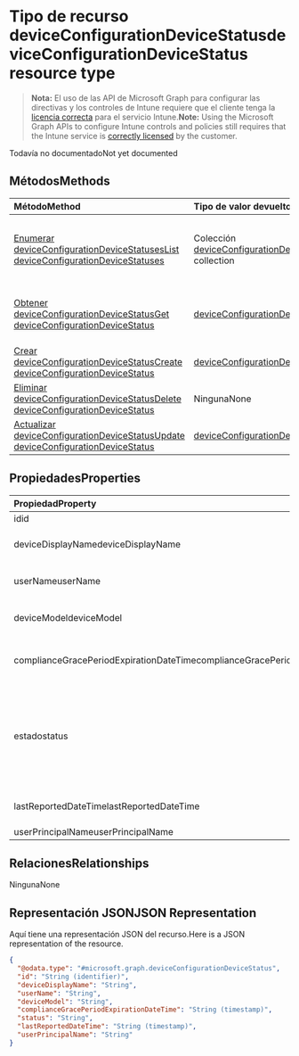 # <a name="deviceconfigurationdevicestatus-resource-type"></a><span data-ttu-id="cffa8-101">Tipo de recurso deviceConfigurationDeviceStatus</span><span class="sxs-lookup"><span data-stu-id="cffa8-101">deviceConfigurationDeviceStatus resource type</span></span>

> <span data-ttu-id="cffa8-102">**Nota:** El uso de las API de Microsoft Graph para configurar las directivas y los controles de Intune requiere que el cliente tenga la [licencia correcta](https://go.microsoft.com/fwlink/?linkid=839381) para el servicio Intune.</span><span class="sxs-lookup"><span data-stu-id="cffa8-102">**Note:** Using the Microsoft Graph APIs to configure Intune controls and policies still requires that the Intune service is [correctly licensed](https://go.microsoft.com/fwlink/?linkid=839381) by the customer.</span></span>

<span data-ttu-id="cffa8-103">Todavía no documentado</span><span class="sxs-lookup"><span data-stu-id="cffa8-103">Not yet documented</span></span>
## <a name="methods"></a><span data-ttu-id="cffa8-104">Métodos</span><span class="sxs-lookup"><span data-stu-id="cffa8-104">Methods</span></span>
|<span data-ttu-id="cffa8-105">Método</span><span class="sxs-lookup"><span data-stu-id="cffa8-105">Method</span></span>|<span data-ttu-id="cffa8-106">Tipo de valor devuelto</span><span class="sxs-lookup"><span data-stu-id="cffa8-106">Return Type</span></span>|<span data-ttu-id="cffa8-107">Descripción</span><span class="sxs-lookup"><span data-stu-id="cffa8-107">Description</span></span>|
|:---|:---|:---|
|[<span data-ttu-id="cffa8-108">Enumerar deviceConfigurationDeviceStatuses</span><span class="sxs-lookup"><span data-stu-id="cffa8-108">List deviceConfigurationDeviceStatuses</span></span>](../api/intune_deviceconfig_deviceconfigurationdevicestatus_list.md)|<span data-ttu-id="cffa8-109">Colección [deviceConfigurationDeviceStatus](../resources/intune_deviceconfig_deviceconfigurationdevicestatus.md)</span><span class="sxs-lookup"><span data-stu-id="cffa8-109">[deviceConfigurationDeviceStatus](../resources/intune_deviceconfig_deviceconfigurationdevicestatus.md) collection</span></span>|<span data-ttu-id="cffa8-110">Enumere las propiedades y las relaciones de los objetos [deviceConfigurationDeviceStatus](../resources/intune_deviceconfig_deviceconfigurationdevicestatus.md).</span><span class="sxs-lookup"><span data-stu-id="cffa8-110">List properties and relationships of the [deviceConfigurationDeviceStatus](../resources/intune_deviceconfig_deviceconfigurationdevicestatus.md) objects.</span></span>|
|[<span data-ttu-id="cffa8-111">Obtener deviceConfigurationDeviceStatus</span><span class="sxs-lookup"><span data-stu-id="cffa8-111">Get deviceConfigurationDeviceStatus</span></span>](../api/intune_deviceconfig_deviceconfigurationdevicestatus_get.md)|[<span data-ttu-id="cffa8-112">deviceConfigurationDeviceStatus</span><span class="sxs-lookup"><span data-stu-id="cffa8-112">deviceConfigurationDeviceStatus</span></span>](../resources/intune_deviceconfig_deviceconfigurationdevicestatus.md)|<span data-ttu-id="cffa8-113">Lea las propiedades y las relaciones del objeto [deviceConfigurationDeviceStatus](../resources/intune_deviceconfig_deviceconfigurationdevicestatus.md).</span><span class="sxs-lookup"><span data-stu-id="cffa8-113">Read properties and relationships of [plannerTaskDetails](../resources/intune_deviceconfig_deviceconfigurationdevicestatus.md) object.</span></span>|
|[<span data-ttu-id="cffa8-114">Crear deviceConfigurationDeviceStatus</span><span class="sxs-lookup"><span data-stu-id="cffa8-114">Create deviceConfigurationDeviceStatus</span></span>](../api/intune_deviceconfig_deviceconfigurationdevicestatus_create.md)|[<span data-ttu-id="cffa8-115">deviceConfigurationDeviceStatus</span><span class="sxs-lookup"><span data-stu-id="cffa8-115">deviceConfigurationDeviceStatus</span></span>](../resources/intune_deviceconfig_deviceconfigurationdevicestatus.md)|<span data-ttu-id="cffa8-116">Cree un objeto [deviceConfigurationDeviceStatus](../resources/intune_deviceconfig_deviceconfigurationdevicestatus.md).</span><span class="sxs-lookup"><span data-stu-id="cffa8-116">Create a new [plannerBucket](../resources/intune_deviceconfig_deviceconfigurationdevicestatus.md) object.</span></span>|
|[<span data-ttu-id="cffa8-117">Eliminar deviceConfigurationDeviceStatus</span><span class="sxs-lookup"><span data-stu-id="cffa8-117">Delete deviceConfigurationDeviceStatus</span></span>](../api/intune_deviceconfig_deviceconfigurationdevicestatus_delete.md)|<span data-ttu-id="cffa8-118">Ninguna</span><span class="sxs-lookup"><span data-stu-id="cffa8-118">None</span></span>|<span data-ttu-id="cffa8-119">Elimina un [deviceConfigurationDeviceStatus](../resources/intune_deviceconfig_deviceconfigurationdevicestatus.md)</span><span class="sxs-lookup"><span data-stu-id="cffa8-119">Deletes a [deviceConfigurationDeviceStatus](../resources/intune_deviceconfig_deviceconfigurationdevicestatus.md).</span></span>|
|[<span data-ttu-id="cffa8-120">Actualizar deviceConfigurationDeviceStatus</span><span class="sxs-lookup"><span data-stu-id="cffa8-120">Update deviceConfigurationDeviceStatus</span></span>](../api/intune_deviceconfig_deviceconfigurationdevicestatus_update.md)|[<span data-ttu-id="cffa8-121">deviceConfigurationDeviceStatus</span><span class="sxs-lookup"><span data-stu-id="cffa8-121">deviceConfigurationDeviceStatus</span></span>](../resources/intune_deviceconfig_deviceconfigurationdevicestatus.md)|<span data-ttu-id="cffa8-122">Actualice las propiedades de un objeto [deviceConfigurationDeviceStatus](../resources/intune_deviceconfig_deviceconfigurationdevicestatus.md).</span><span class="sxs-lookup"><span data-stu-id="cffa8-122">Update the properties of a [calendar](../resources/intune_deviceconfig_deviceconfigurationdevicestatus.md) object.</span></span>|

## <a name="properties"></a><span data-ttu-id="cffa8-123">Propiedades</span><span class="sxs-lookup"><span data-stu-id="cffa8-123">Properties</span></span>
|<span data-ttu-id="cffa8-124">Propiedad</span><span class="sxs-lookup"><span data-stu-id="cffa8-124">Property</span></span>|<span data-ttu-id="cffa8-125">Tipo</span><span class="sxs-lookup"><span data-stu-id="cffa8-125">Type</span></span>|<span data-ttu-id="cffa8-126">Descripción</span><span class="sxs-lookup"><span data-stu-id="cffa8-126">Description</span></span>|
|:---|:---|:---|
|<span data-ttu-id="cffa8-127">id</span><span class="sxs-lookup"><span data-stu-id="cffa8-127">id</span></span>|<span data-ttu-id="cffa8-128">cadena</span><span class="sxs-lookup"><span data-stu-id="cffa8-128">String</span></span>|<span data-ttu-id="cffa8-129">Clave de la entidad.</span><span class="sxs-lookup"><span data-stu-id="cffa8-129">Key of the setting.</span></span>|
|<span data-ttu-id="cffa8-130">deviceDisplayName</span><span class="sxs-lookup"><span data-stu-id="cffa8-130">deviceDisplayName</span></span>|<span data-ttu-id="cffa8-131">cadena</span><span class="sxs-lookup"><span data-stu-id="cffa8-131">String</span></span>|<span data-ttu-id="cffa8-132">Nombre de dispositivo de DevicePolicyStatus.</span><span class="sxs-lookup"><span data-stu-id="cffa8-132">Device name of the DevicePolicyStatus.</span></span>|
|<span data-ttu-id="cffa8-133">userName</span><span class="sxs-lookup"><span data-stu-id="cffa8-133">userName</span></span>|<span data-ttu-id="cffa8-134">cadena</span><span class="sxs-lookup"><span data-stu-id="cffa8-134">String</span></span>|<span data-ttu-id="cffa8-135">El nombre de usuario que se está notificando</span><span class="sxs-lookup"><span data-stu-id="cffa8-135">The User Name that is being reported</span></span>|
|<span data-ttu-id="cffa8-136">deviceModel</span><span class="sxs-lookup"><span data-stu-id="cffa8-136">deviceModel</span></span>|<span data-ttu-id="cffa8-137">cadena</span><span class="sxs-lookup"><span data-stu-id="cffa8-137">String</span></span>|<span data-ttu-id="cffa8-138">El modelo de dispositivo que se está notificando</span><span class="sxs-lookup"><span data-stu-id="cffa8-138">The device model that is being reported</span></span>|
|<span data-ttu-id="cffa8-139">complianceGracePeriodExpirationDateTime</span><span class="sxs-lookup"><span data-stu-id="cffa8-139">complianceGracePeriodExpirationDateTime</span></span>|<span data-ttu-id="cffa8-140">DateTimeOffset</span><span class="sxs-lookup"><span data-stu-id="cffa8-140">DateTimeOffset</span></span>|<span data-ttu-id="cffa8-141">La fecha y hora en que expira el período de gracia de cumplimiento del dispositivo</span><span class="sxs-lookup"><span data-stu-id="cffa8-141">The DateTime when device compliance grace period expires</span></span>|
|<span data-ttu-id="cffa8-142">estado</span><span class="sxs-lookup"><span data-stu-id="cffa8-142">status</span></span>|<span data-ttu-id="cffa8-143">cadena</span><span class="sxs-lookup"><span data-stu-id="cffa8-143">String</span></span>|<span data-ttu-id="cffa8-144">Estado de cumplimiento del informe de directiva.</span><span class="sxs-lookup"><span data-stu-id="cffa8-144">Compliance status of the policy report.</span></span> <span data-ttu-id="cffa8-145">Los valores posibles son: `unknown`, `notApplicable`, `compliant`, `remediated`, `nonCompliant`, `error` y `conflict`.</span><span class="sxs-lookup"><span data-stu-id="cffa8-145">Possible values are: `unknown`, `notApplicable`, `compliant`, `remediated`, `nonCompliant`, `error`, `conflict`.</span></span>|
|<span data-ttu-id="cffa8-146">lastReportedDateTime</span><span class="sxs-lookup"><span data-stu-id="cffa8-146">lastReportedDateTime</span></span>|<span data-ttu-id="cffa8-147">DateTimeOffset</span><span class="sxs-lookup"><span data-stu-id="cffa8-147">DateTimeOffset</span></span>|<span data-ttu-id="cffa8-148">Fecha y hora de la última modificación del informe de directiva.</span><span class="sxs-lookup"><span data-stu-id="cffa8-148">Last modified date time of the policy report.</span></span>|
|<span data-ttu-id="cffa8-149">userPrincipalName</span><span class="sxs-lookup"><span data-stu-id="cffa8-149">userPrincipalName</span></span>|<span data-ttu-id="cffa8-150">cadena</span><span class="sxs-lookup"><span data-stu-id="cffa8-150">String</span></span>|<span data-ttu-id="cffa8-151">UserPrincipalName.</span><span class="sxs-lookup"><span data-stu-id="cffa8-151">userPrincipalName</span></span>|

## <a name="relationships"></a><span data-ttu-id="cffa8-152">Relaciones</span><span class="sxs-lookup"><span data-stu-id="cffa8-152">Relationships</span></span>
<span data-ttu-id="cffa8-153">Ninguna</span><span class="sxs-lookup"><span data-stu-id="cffa8-153">None</span></span>
## <a name="json-representation"></a><span data-ttu-id="cffa8-154">Representación JSON</span><span class="sxs-lookup"><span data-stu-id="cffa8-154">JSON Representation</span></span>
<span data-ttu-id="cffa8-155">Aquí tiene una representación JSON del recurso.</span><span class="sxs-lookup"><span data-stu-id="cffa8-155">Here is a JSON representation of the resource.</span></span>
<!-- {
  "blockType": "resource",
  "keyProperty": "id",
  "@odata.type": "microsoft.graph.deviceConfigurationDeviceStatus"
}
-->
``` json
{
  "@odata.type": "#microsoft.graph.deviceConfigurationDeviceStatus",
  "id": "String (identifier)",
  "deviceDisplayName": "String",
  "userName": "String",
  "deviceModel": "String",
  "complianceGracePeriodExpirationDateTime": "String (timestamp)",
  "status": "String",
  "lastReportedDateTime": "String (timestamp)",
  "userPrincipalName": "String"
}
```



